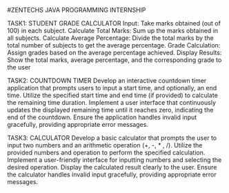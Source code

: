 #ZENTECHS JAVA PROGRAMMING INTERNSHIP 

TASK1: STUDENT GRADE CALCULATOR
Input: Take marks obtained (out of 100) in each subject.
Calculate Total Marks: Sum up the marks obtained in all subjects.
Calculate Average Percentage: Divide the total marks by the total
number of subjects to get the average percentage.
Grade Calculation: Assign grades based on the average percentage
achieved.
Display Results: Show the total marks, average percentage, and the
corresponding grade to the user

TASK2: COUNTDOWN TIMER
Develop an interactive countdown timer application that
prompts users to input a start time, and optionally, an end time.
Utilize the specified start time and end time (if provided) to
calculate the remaining time duration. Implement a user
interface that continuously updates the displayed remaining
time until it reaches zero, indicating the end of the countdown.
Ensure the application handles invalid input gracefully,
providing appropriate error messages.

TASK3: CALCULATOR
Develop a basic calculator that prompts the user to input two
numbers and an arithmetic operation (+, -,
*
, /). Utilize the
provided numbers and operation to perform the specified
calculation. Implement a user-friendly interface for inputting
numbers and selecting the desired operation. Display the
calculated result clearly to the user. Ensure the calculator
handles invalid input gracefully, providing appropriate error
messages.

